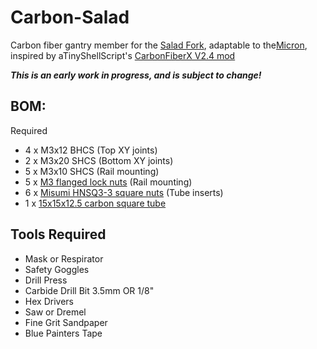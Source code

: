 # Carbon-Salad
Carbon fiber gantry member for the [Salad Fork](https://github.com/Yeriwyn/Salad_Fork), adaptable to the[Micron](https://github.com/hartk1213/Micron), inspired by aTinyShellScript's [CarbonFiberX V2.4 mod](https://github.com/aTinyShellScript/VoronUsers/tree/CarbonFiberX/printer_mods/aTinyShellScript/CarbonFiberX)

***This is an early work in progress, and is subject to change!***

## BOM:
Required
- 4 x M3x12 BHCS (Top XY joints)
- 2 x M3x20 SHCS (Bottom XY joints)
- 5 x M3x10 SHCS (Rail mounting)
- 5 x [M3 flanged lock nuts](https://www.amazon.com/gp/product/B07XXRLMBB/) (Rail mounting)
- 6 x [Misumi HNSQ3-3 square nuts](https://us.misumi-ec.com/vona2/detail/110300465710) (Tube inserts)
- 1 x [15x15x12.5 carbon square tube](https://dronebuildz.com/products/fahrenheit-15x15mm-square-carbon-tube-12-5-wall)

## Tools Required
- Mask or Respirator 
- Safety Goggles 
- Drill Press
- Carbide Drill Bit 3.5mm OR 1/8"
- Hex Drivers
- Saw or Dremel
- Fine Grit Sandpaper
- Blue Painters Tape
